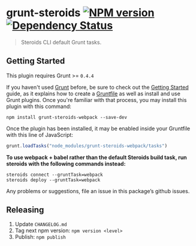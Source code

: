 # grunt-steroids [![NPM version](http://img.shields.io/npm/v/grunt-steroids.svg)](https://www.npmjs.org/package/grunt-steroids) [![Dependency Status](http://img.shields.io/david/AppGyver/grunt-steroids.svg)](https://david-dm.org/AppGyver/grunt-steroids)

> Steroids CLI default Grunt tasks.

## Getting Started
This plugin requires Grunt >= `0.4.4`

If you haven't used [Grunt](http://gruntjs.com/) before, be sure to check out the [Getting Started](http://gruntjs.com/getting-started) guide, as it explains how to create a [Gruntfile](http://gruntjs.com/sample-gruntfile) as well as install and use Grunt plugins. Once you're familiar with that process, you may install this plugin with this command:

```shell
npm install grunt-steroids-webpack --save-dev
```

Once the plugin has been installed, it may be enabled inside your Gruntfile with this line of JavaScript:

```js
grunt.loadTasks("node_modules/grunt-steroids-webpack/tasks")
```

**To use webpack + babel rather than the default Steroids build task, run steroids with the following commands instead:**

```shell
steroids connect --gruntTask=webpack
steroids deploy --gruntTask=webpack
```

Any problems or suggestions, file an issue in this package’s github issues.

## Releasing

1. Update `CHANGELOG.md`
2. Tag next npm version: `npm version <level>`
3. Publish: `npm publish`
